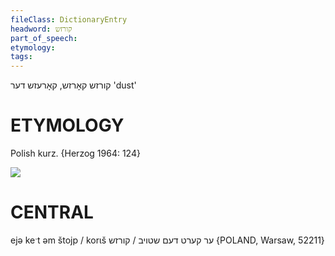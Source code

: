 ```yaml
---
fileClass: DictionaryEntry
headword: קורזש
part_of_speech: 
etymology: 
tags: 
---
```

קורזש
קאָרזש, קאָרעזש
דער
'dust'

ETYMOLOGY
===========
Polish kurz.
{Herzog 1964: 124}

![](https://ia902902.us.archive.org/9/items/Yiddish-Dialect-Maps/Herzog3-75-Dust-92.jpg)

CENTRAL
========

ejə keˑt əm štojp / korɩš ער קערט דעם שטויב / קורזש {POLAND, Warsaw, 52211}
